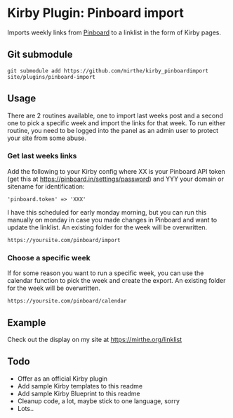 # Kirby Plugin: Pinboard import

Imports weekly links from [Pinboard](https://pinboard.in) to a linklist in the form of Kirby pages.

## Git submodule

```
git submodule add https://github.com/mirthe/kirby_pinboardimport site/plugins/pinboard-import
```

## Usage

There are 2 routines available, one to import last weeks post and a second one to pick a specific week and import the links for that week. To run either routine, you need to be logged into the panel as an admin user to protect your site from some abuse.

### Get last weeks links

Add the following to your Kirby config where XX is your Pinboard API token (get this at https://pinboard.in/settings/password) and YYY your domain or sitename for identification:
    
    'pinboard.token' => 'XXX'

I have this scheduled for early monday morning, but you can run this manually on monday in case you made changes in Pinboard and want to update the linklist. An existing folder for the week will be overwritten.

    https://yoursite.com/pinboard/import

### Choose a specific week

If for some reason you want to run a specific week, you can use the calendar function to pick the week and create the export. An existing folder for the week will be overwritten.

    https://yoursite.com/pinboard/calendar

## Example 

Check out the display on my site at
https://mirthe.org/linklist

## Todo

- Offer as an official Kirby plugin
- Add sample Kirby templates to this readme
- Add sample Kirby Blueprint to this readme
- Cleanup code, a lot, maybe stick to one language, sorry
- Lots..
